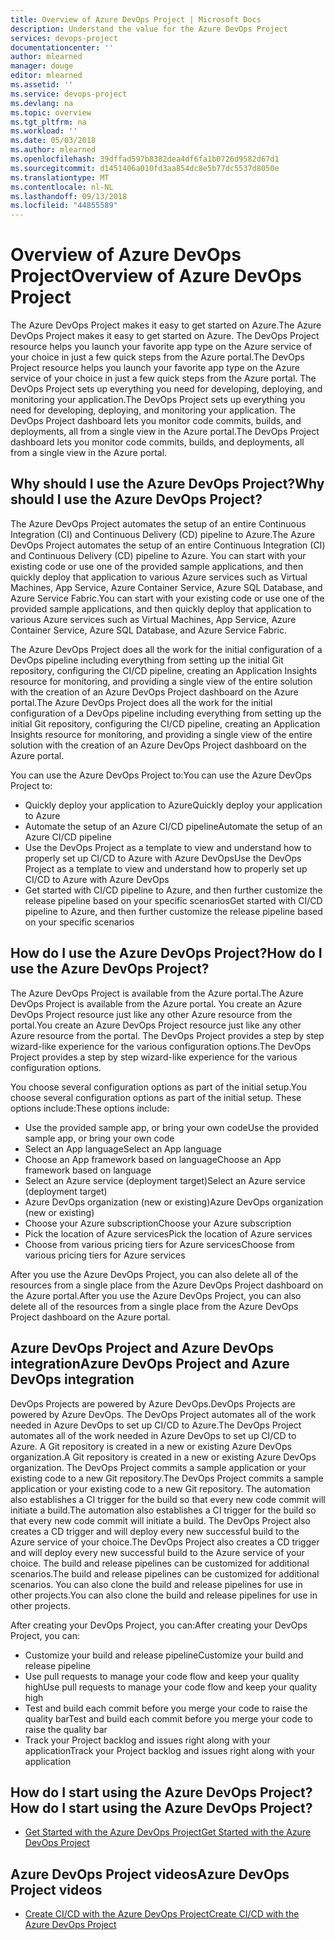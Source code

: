 ```yaml
---
title: Overview of Azure DevOps Project | Microsoft Docs
description: Understand the value for the Azure DevOps Project
services: devops-project
documentationcenter: ''
author: mlearned
manager: douge
editor: mlearned
ms.assetid: ''
ms.service: devops-project
ms.devlang: na
ms.topic: overview
ms.tgt_pltfrm: na
ms.workload: ''
ms.date: 05/03/2018
ms.author: mlearned
ms.openlocfilehash: 39dffad597b8382dea4df6fa1b0726d9582d67d1
ms.sourcegitcommit: d1451406a010fd3aa854dc8e5b77dc5537d8050e
ms.translationtype: MT
ms.contentlocale: nl-NL
ms.lasthandoff: 09/13/2018
ms.locfileid: "44855589"
---
```

# <a name="overview-of-azure-devops-project"></a><span data-ttu-id="8404c-103">Overview of Azure DevOps Project</span><span class="sxs-lookup"><span data-stu-id="8404c-103">Overview of Azure DevOps Project</span></span>

<span data-ttu-id="8404c-104">The Azure DevOps Project makes it easy to get started on Azure.</span><span class="sxs-lookup"><span data-stu-id="8404c-104">The Azure DevOps Project makes it easy to get started on Azure.</span></span> <span data-ttu-id="8404c-105">The DevOps Project resource helps you launch your favorite app type on the Azure service of your choice in just a few quick steps from the Azure portal.</span><span class="sxs-lookup"><span data-stu-id="8404c-105">The DevOps Project resource helps you launch your favorite app type on the Azure service of your choice in just a few quick steps from the Azure portal.</span></span> <span data-ttu-id="8404c-106">The DevOps Project sets up everything you need for developing, deploying, and monitoring your application.</span><span class="sxs-lookup"><span data-stu-id="8404c-106">The DevOps Project sets up everything you need for developing, deploying, and monitoring your application.</span></span>
<span data-ttu-id="8404c-107">The DevOps Project dashboard lets you monitor code commits, builds, and deployments, all from a single view in the Azure portal.</span><span class="sxs-lookup"><span data-stu-id="8404c-107">The DevOps Project dashboard lets you monitor code commits, builds, and deployments, all from a single view in the Azure portal.</span></span>

## <a name="why-should-i-use-the-azure-devops-project"></a><span data-ttu-id="8404c-108">Why should I use the Azure DevOps Project?</span><span class="sxs-lookup"><span data-stu-id="8404c-108">Why should I use the Azure DevOps Project?</span></span>

<span data-ttu-id="8404c-109">The Azure DevOps Project automates the setup of an entire Continuous Integration (CI) and Continuous Delivery (CD) pipeline to Azure.</span><span class="sxs-lookup"><span data-stu-id="8404c-109">The Azure DevOps Project automates the setup of an entire Continuous Integration (CI) and Continuous Delivery (CD) pipeline to Azure.</span></span>  <span data-ttu-id="8404c-110">You can start with your existing code or use one of the provided sample applications, and then quickly deploy that application to various Azure services such as Virtual Machines, App Service, Azure Container Service, Azure SQL Database, and Azure Service Fabric.</span><span class="sxs-lookup"><span data-stu-id="8404c-110">You can start with your existing code or use one of the provided sample applications, and then quickly deploy that application to various Azure services such as Virtual Machines, App Service, Azure Container Service, Azure SQL Database, and Azure Service Fabric.</span></span>  

<span data-ttu-id="8404c-111">The Azure DevOps Project does all the work for the initial configuration of a DevOps pipeline including everything from setting up the initial Git repository, configuring the CI/CD pipeline, creating an Application Insights resource for monitoring, and providing a single view of the entire solution with the creation of an Azure DevOps Project dashboard on the Azure portal.</span><span class="sxs-lookup"><span data-stu-id="8404c-111">The Azure DevOps Project does all the work for the initial configuration of a DevOps pipeline including everything from setting up the initial Git repository, configuring the CI/CD pipeline, creating an Application Insights resource for monitoring, and providing a single view of the entire solution with the creation of an Azure DevOps Project dashboard on the Azure portal.</span></span>

<span data-ttu-id="8404c-112">You can use the Azure DevOps Project to:</span><span class="sxs-lookup"><span data-stu-id="8404c-112">You can use the Azure DevOps Project to:</span></span>

* <span data-ttu-id="8404c-113">Quickly deploy your application to Azure</span><span class="sxs-lookup"><span data-stu-id="8404c-113">Quickly deploy your application to Azure</span></span>
* <span data-ttu-id="8404c-114">Automate the setup of an Azure CI/CD pipeline</span><span class="sxs-lookup"><span data-stu-id="8404c-114">Automate the setup of an Azure CI/CD pipeline</span></span>
* <span data-ttu-id="8404c-115">Use the DevOps Project as a template to view and understand how to properly set up CI/CD to Azure with Azure DevOps</span><span class="sxs-lookup"><span data-stu-id="8404c-115">Use the DevOps Project as a template to view and understand how to properly set up CI/CD to Azure with Azure DevOps</span></span>
* <span data-ttu-id="8404c-116">Get started with CI/CD pipeline to Azure, and then further customize the release pipeline based on your specific scenarios</span><span class="sxs-lookup"><span data-stu-id="8404c-116">Get started with CI/CD pipeline to Azure, and then further customize the release pipeline based on your specific scenarios</span></span>

## <a name="how-do-i-use-the-azure-devops-project"></a><span data-ttu-id="8404c-117">How do I use the Azure DevOps Project?</span><span class="sxs-lookup"><span data-stu-id="8404c-117">How do I use the Azure DevOps Project?</span></span>

<span data-ttu-id="8404c-118">The Azure DevOps Project is available from the Azure portal.</span><span class="sxs-lookup"><span data-stu-id="8404c-118">The Azure DevOps Project is available from the Azure portal.</span></span>  <span data-ttu-id="8404c-119">You create an Azure DevOps Project resource just like any other Azure resource from the portal.</span><span class="sxs-lookup"><span data-stu-id="8404c-119">You create an Azure DevOps Project resource just like any other Azure resource from the portal.</span></span>  <span data-ttu-id="8404c-120">The DevOps Project provides a step by step wizard-like experience for the various configuration options.</span><span class="sxs-lookup"><span data-stu-id="8404c-120">The DevOps Project provides a step by step wizard-like experience for the various configuration options.</span></span>  

<span data-ttu-id="8404c-121">You choose several configuration options as part of the initial setup.</span><span class="sxs-lookup"><span data-stu-id="8404c-121">You choose several configuration options as part of the initial setup.</span></span>  <span data-ttu-id="8404c-122">These options include:</span><span class="sxs-lookup"><span data-stu-id="8404c-122">These options include:</span></span>

* <span data-ttu-id="8404c-123">Use the provided sample app, or bring your own code</span><span class="sxs-lookup"><span data-stu-id="8404c-123">Use the provided sample app, or bring your own code</span></span>
* <span data-ttu-id="8404c-124">Select an App language</span><span class="sxs-lookup"><span data-stu-id="8404c-124">Select an App language</span></span>
* <span data-ttu-id="8404c-125">Choose an App framework based on language</span><span class="sxs-lookup"><span data-stu-id="8404c-125">Choose an App framework based on language</span></span>
* <span data-ttu-id="8404c-126">Select an Azure service (deployment target)</span><span class="sxs-lookup"><span data-stu-id="8404c-126">Select an Azure service (deployment target)</span></span>
* <span data-ttu-id="8404c-127">Azure DevOps organization (new or existing)</span><span class="sxs-lookup"><span data-stu-id="8404c-127">Azure DevOps organization (new or existing)</span></span>
* <span data-ttu-id="8404c-128">Choose your Azure subscription</span><span class="sxs-lookup"><span data-stu-id="8404c-128">Choose your Azure subscription</span></span>
* <span data-ttu-id="8404c-129">Pick the location of Azure services</span><span class="sxs-lookup"><span data-stu-id="8404c-129">Pick the location of Azure services</span></span>
* <span data-ttu-id="8404c-130">Choose from various pricing tiers for Azure services</span><span class="sxs-lookup"><span data-stu-id="8404c-130">Choose from various pricing tiers for Azure services</span></span>

<span data-ttu-id="8404c-131">After you use the Azure DevOps Project, you can also delete all of the resources from a single place from the Azure DevOps Project dashboard on the Azure portal.</span><span class="sxs-lookup"><span data-stu-id="8404c-131">After you use the Azure DevOps Project, you can also delete all of the resources from a single place from the Azure DevOps Project dashboard on the Azure portal.</span></span>

## <a name="azure-devops-project-and-azure-devops-integration"></a><span data-ttu-id="8404c-132">Azure DevOps Project and Azure DevOps integration</span><span class="sxs-lookup"><span data-stu-id="8404c-132">Azure DevOps Project and Azure DevOps integration</span></span>

<span data-ttu-id="8404c-133">DevOps Projects are powered by Azure DevOps.</span><span class="sxs-lookup"><span data-stu-id="8404c-133">DevOps Projects are powered by Azure DevOps.</span></span>  <span data-ttu-id="8404c-134">The DevOps Project automates all of the work needed in Azure DevOps to set up CI/CD to Azure.</span><span class="sxs-lookup"><span data-stu-id="8404c-134">The DevOps Project automates all of the work needed in Azure DevOps to set up CI/CD to Azure.</span></span>  <span data-ttu-id="8404c-135">A Git repository is created in a new or existing Azure DevOps organization.</span><span class="sxs-lookup"><span data-stu-id="8404c-135">A Git repository is created in a new or existing Azure DevOps organization.</span></span>  <span data-ttu-id="8404c-136">The DevOps Project commits a sample application or your existing code to a new Git repository.</span><span class="sxs-lookup"><span data-stu-id="8404c-136">The DevOps Project commits a sample application or your existing code to a new Git repository.</span></span>  <span data-ttu-id="8404c-137">The automation also establishes a CI trigger for the build so that every new code commit will initiate a build.</span><span class="sxs-lookup"><span data-stu-id="8404c-137">The automation also establishes a CI trigger for the build so that every new code commit will initiate a build.</span></span>  <span data-ttu-id="8404c-138">The DevOps Project also creates a CD trigger and will deploy every new successful build to the Azure service of your choice.</span><span class="sxs-lookup"><span data-stu-id="8404c-138">The DevOps Project also creates a CD trigger and will deploy every new successful build to the Azure service of your choice.</span></span>  <span data-ttu-id="8404c-139">The build and release pipelines can be customized for additional scenarios.</span><span class="sxs-lookup"><span data-stu-id="8404c-139">The build and release pipelines can be customized for additional scenarios.</span></span>  <span data-ttu-id="8404c-140">You can also clone the build and release pipelines for use in other projects.</span><span class="sxs-lookup"><span data-stu-id="8404c-140">You can also clone the build and release pipelines for use in other projects.</span></span>

<span data-ttu-id="8404c-141">After creating your DevOps Project, you can:</span><span class="sxs-lookup"><span data-stu-id="8404c-141">After creating your DevOps Project, you can:</span></span>

* <span data-ttu-id="8404c-142">Customize your build and release pipeline</span><span class="sxs-lookup"><span data-stu-id="8404c-142">Customize your build and release pipeline</span></span>
* <span data-ttu-id="8404c-143">Use pull requests to manage your code flow and keep your quality high</span><span class="sxs-lookup"><span data-stu-id="8404c-143">Use pull requests to manage your code flow and keep your quality high</span></span>
* <span data-ttu-id="8404c-144">Test and build each commit before you merge your code to raise the quality bar</span><span class="sxs-lookup"><span data-stu-id="8404c-144">Test and build each commit before you merge your code to raise the quality bar</span></span>
* <span data-ttu-id="8404c-145">Track your Project backlog and issues right along with your application</span><span class="sxs-lookup"><span data-stu-id="8404c-145">Track your Project backlog and issues right along with your application</span></span>

## <a name="how-do-i-start-using-the-azure-devops-project"></a><span data-ttu-id="8404c-146">How do I start using the Azure DevOps Project?</span><span class="sxs-lookup"><span data-stu-id="8404c-146">How do I start using the Azure DevOps Project?</span></span>

* [<span data-ttu-id="8404c-147">Get Started with the Azure DevOps Project</span><span class="sxs-lookup"><span data-stu-id="8404c-147">Get Started with the Azure DevOps Project</span></span>](https://docs.microsoft.com/azure/devops-project/azure-devops-project-github)

## <a name="azure-devops-project-videos"></a><span data-ttu-id="8404c-148">Azure DevOps Project videos</span><span class="sxs-lookup"><span data-stu-id="8404c-148">Azure DevOps Project videos</span></span>

* [<span data-ttu-id="8404c-149">Create CI/CD with the Azure DevOps Project</span><span class="sxs-lookup"><span data-stu-id="8404c-149">Create CI/CD with the Azure DevOps Project</span></span>](https://channel9.msdn.com/Events/Connect/2017/T174/player/)
